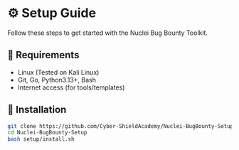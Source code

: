 # ⚙️ Setup Guide

Follow these steps to get started with the Nuclei Bug Bounty Toolkit.

## 🧰 Requirements

- Linux (Tested on Kali Linux)
- Git, Go, Python3.13+, Bash
- Internet access (for tools/templates)

## 🧪 Installation

```bash
git clone https://github.com/Cyber-ShieldAcademy/Nuclei-BugBounty-Setup.git
cd Nuclei-BugBounty-Setup
bash setup/install.sh

